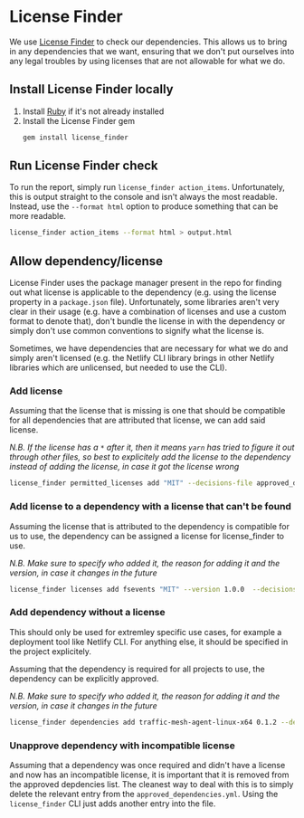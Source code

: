 # License Finder

We use [License Finder](https://github.com/pivotal/LicenseFinder) to check our dependencies. This allows us to bring in any dependencies that we want, ensuring that we don't put ourselves into any legal troubles by using licenses that are not allowable for what we do.

## Install License Finder locally

1. Install [Ruby](https://www.ruby-lang.org/en/) if it's not already installed
2. Install the License Finder gem
   ```bash
   gem install license_finder
   ```

## Run License Finder check

To run the report, simply run `license_finder action_items`. Unfortunately, this is output straight to the console and isn't always the most readable. Instead, use the `--format html` option to produce something that can be more readable.

```bash
license_finder action_items --format html > output.html
```

## Allow dependency/license

License Finder uses the package manager present in the repo for finding out what license is applicable to the dependency (e.g. using the license property in a `package.json` file). Unfortunately, some libraries aren't very clear in their usage (e.g. have a combination of licenses and use a custom format to denote that), don't bundle the license in with the dependency or simply don't use common conventions to signify what the license is.

Sometimes, we have dependencies that are necessary for what we do and simply aren't licensed (e.g. the Netlify CLI library brings in other Netlify libraries which are unlicensed, but needed to use the CLI).

### Add license

Assuming that the license that is missing is one that should be compatible for all dependencies that are attributed that license, we can add said license.

_N.B. If the license has a `*` after it, then it means `yarn` has tried to figure it out through other files, so best to explicitely add the license to the dependency instead of adding the license, in case it got the license wrong_

```bash
license_finder permitted_licenses add "MIT" --decisions-file approved_dependencies.yml --who "Benjamin Sproule" --why "Compatible license"
```

### Add license to a dependency with a license that can't be found

Assuming the license that is attributed to the dependency is compatible for us to use, the dependency can be assigned a license for license_finder to use.

_N.B. Make sure to specify who added it, the reason for adding it and the version, in case it changes in the future_

```bash
license_finder licenses add fsevents "MIT" --version 1.0.0  --decisions-file fixed_dependency_licenses.yml --who "Benjamin Sproule" --why "Later versions added license"
```

### Add dependency without a license

This should only be used for extremley specific use cases, for example a deployment tool like Netlify CLI. For anything else, it should be specified in the project explicitely.

Assuming that the dependency is required for all projects to use, the dependency can be explicitly approved.

_N.B. Make sure to specify who added it, the reason for adding it and the version, in case it changes in the future_

```bash
license_finder dependencies add traffic-mesh-agent-linux-x64 0.1.2 --decisions-file approved_dependencies.yml --who "Benjamin Sproule" --why "license_finder can't access the repo (required by Netlify CLI)"
```

### Unapprove dependency with incompatible license

Assuming that a dependency was once required and didn't have a license and now has an incompatible license, it is important that it is removed from the approved depdencies list. The cleanest way to deal with this is to simply delete the relevant entry from the `approved_dependencies.yml`. Using the `license_finder` CLI just adds another entry into the file.
